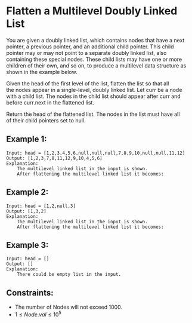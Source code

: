 # Flatten a Multilevel Doubly Linked List

You are given a doubly linked list, which contains nodes that have a next  
pointer, a previous pointer, and an additional child pointer. This child  
pointer may or may not point to a separate doubly linked list, also  
containing these special nodes. These child lists may have one or more  
children of their own, and so on, to produce a multilevel data structure as  
shown in the example below.

Given the head of the first level of the list, flatten the list so that all  
the nodes appear in a single-level, doubly linked list. Let curr be a node  
with a child list. The nodes in the child list should appear after curr and  
before curr.next in the flattened list.

Return the head of the flattened list. The nodes in the list must have all  
of their child pointers set to null.

 

## Example 1:

    Input: head = [1,2,3,4,5,6,null,null,null,7,8,9,10,null,null,11,12]
    Output: [1,2,3,7,8,11,12,9,10,4,5,6]
    Explanation: 
        The multilevel linked list in the input is shown.
        After flattening the multilevel linked list it becomes:

## Example 2:

    Input: head = [1,2,null,3]
    Output: [1,3,2]
    Explanation: 
        The multilevel linked list in the input is shown.
        After flattening the multilevel linked list it becomes:

## Example 3:

    Input: head = []
    Output: []
    Explanation: 
        There could be empty list in the input.
        
 

## Constraints:

* The number of Nodes will not exceed 1000.
* $1 \le Node.val \le 10^5$

 

